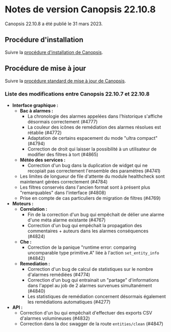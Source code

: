 # Notes de version Canopsis 22.10.8

Canopsis 22.10.8 a été publié le 31 mars 2023.

## Procédure d'installation

Suivre la [procédure d'installation de Canopsis](../guide-administration/installation/index.md).

## Procédure de mise à jour

Suivre la [procédure standard de mise à jour de Canopsis](../guide-administration/mise-a-jour/index.md).

### Liste des modifications entre Canopsis 22.10.7 et 22.10.8

*  **Interface graphique :**
    *  **Bac à alarmes :**
        * La chronologie des alarmes appelées dans l'historique s'affiche désormais correctement (#4777)
        * La couleur des icônes de remédiation des alarmes résolues est rétablie (#4772)
        * Adaptation de certains espacement du mode "ultra compact" (#4794)
        * Correction de droit qui laisser la possibilité à un utilisateur de modifier des filtres à tort (#4865)
    *  **Météo des services :**
        * Correction d'un bug dans la duplication de widget qui ne recopiait pas correctement l'ensemble des paramètres (#4741)
    * Les limites de longueur de file d'attente du module healthcheck sont maintenant gérées correctement (#4784)
    * Les filtres conservés dans l'ancien format sont à présent plus "remarquables" dans l'interface (#4808)
    * Prise en compte de cas particuliers de migration de filtres (#4769)
*  **Moteurs :**
    *  **Correlation :**
        * Fin de la correction d'un bug qui empêchait de délier une alarme d'une méta alarme existante (#4767)
        * Correction d'un bug qui empêchait la propagation des commentaires + auteurs dans les alarmes conséquences (#4824)
    *  **Che :**
        * Correction de la panique "runtime error: comparing uncomparable type primitive.A" liée à l'action `set_entity_info` (#4842)
    *  **Remediation :**
        * Correction d'un bug de calcul de statistiques sur le nombre d'alarmes remédiées (#4774)
        * Correction d'un bug qui entrainait un "partage" d'informations dans l'appel au job de 2 alarmes survenues simultanément (#4840)
        * Les statistiques de remédiation concernent désormais également les remédiations automatiques (#4277)
*  **API :**
    * Correction d'un bu qui empêchait d'effectuer des exports CSV d'alarmes volumineuses (#4832)
    * Correction dans la doc swagger de la route `entities/clean` (#4847)
